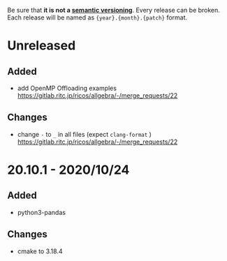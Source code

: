 Be sure that **it is not a [semantic versioning][semver]**. Every release can be broken.
Each release will be named as `{year}.{month}.{patch}` format.

[semver]: https://semver.org/

Unreleased
==========

Added
------
- add OpenMP Offloading examples https://gitlab.ritc.jp/ricos/allgebra/-/merge_requests/22

Changes
--------
- change `-` to `_` in all files (expect `clang-format` ) https://gitlab.ritc.jp/ricos/allgebra/-/merge_requests/22


20.10.1 - 2020/10/24
=====================

Added
------
- python3-pandas

Changes
--------
- cmake to 3.18.4

